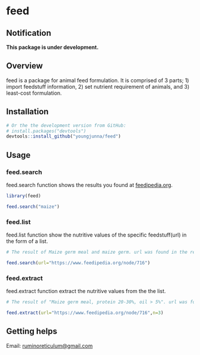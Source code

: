 # feed
## Notification
**This package is under development.**

## Overview

feed is a package for animal feed formulation. It is comprised of 3 parts; 1) import feedstuff information, 2) set nutrient requirement of animals, and 3) least-cost formulation.  

## Installation  

``` r
# Or the the development version from GitHub:
# install.packages("devtools")
devtools::install_github("youngjunna/feed")
```

## Usage
### feed.search
feed.search function shows the results you found at [feedipedia.org](https://www.feedipedia.org/).     

``` r
library(feed)

feed.search("maize")
```

### feed.list
feed.list function show the nutritive values of the specific feedstuff(url) in the form of a list.

``` r
# The result of Maize germ meal and maize germ. url was found in the results of feed.search() function

feed.search(url="https://www.feedipedia.org/node/716")
```

### feed.extract
feed.extract function extract the nutritive values from the the list.

``` r
# The result of "Maize germ meal, protein 20-30%, oil > 5%". url was found in the results of feed.search() function and n was found in feed.list() function (e.g. [[3]])

feed.extract(url="https://www.feedipedia.org/node/716",n=3)
```

## Getting helps
Email: ruminoreticulum@gmail.com
